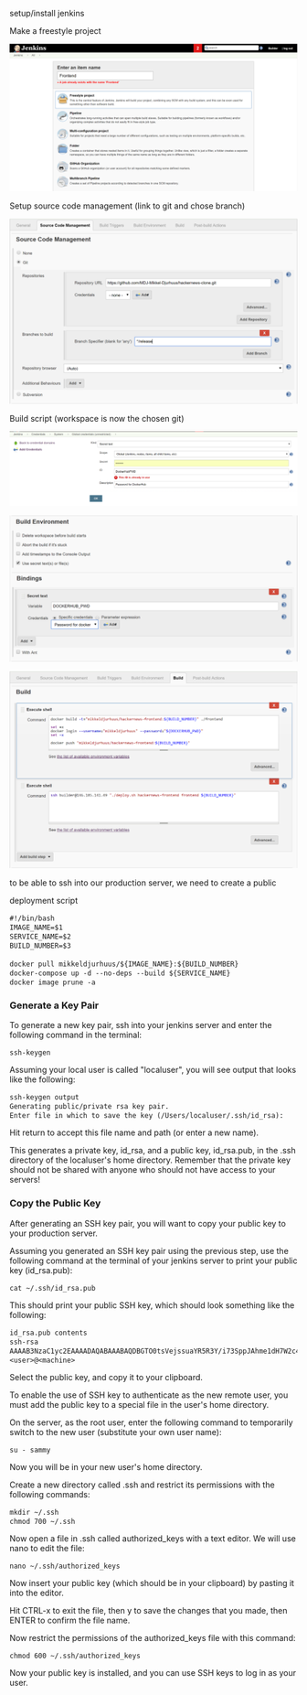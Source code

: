setup/install jenkins

Make a freestyle project

![create a new project](./jenkins-freestyle-project.PNG)

Setup source code management (link to git and chose branch)

![setup git](./jenkins-source-code-management.PNG)

Build script (workspace is now the chosen git)

![build script](./jenkins-docker-password.PNG)

![build script](./jenkins-docker-password-enable.PNG)

![build script](./jenkins-build.PNG)

to be able to ssh into our production server, we need to create a public

deployment script
```
#!/bin/bash
IMAGE_NAME=$1
SERVICE_NAME=$2
BUILD_NUMBER=$3

docker pull mikkeldjurhuus/${IMAGE_NAME}:${BUILD_NUMBER}
docker-compose up -d --no-deps --build ${SERVICE_NAME}
docker image prune -a
```

### Generate a Key Pair
To generate a new key pair, ssh into your jenkins server and enter the following command in the terminal:
```
ssh-keygen
```
Assuming your local user is called "localuser", you will see output that looks like the following:
```
ssh-keygen output
Generating public/private rsa key pair.
Enter file in which to save the key (/Users/localuser/.ssh/id_rsa):
```
Hit return to accept this file name and path (or enter a new name).

This generates a private key, id_rsa, and a public key, id_rsa.pub, in the .ssh directory of the localuser's home directory. Remember that the private key should not be shared with anyone who should not have access to your servers!

### Copy the Public Key
After generating an SSH key pair, you will want to copy your public key to your production server.

Assuming you generated an SSH key pair using the previous step, use the following command at the terminal of your jenkins server to print your public key (id_rsa.pub):
```
cat ~/.ssh/id_rsa.pub
```
This should print your public SSH key, which should look something like the following:
```
id_rsa.pub contents
ssh-rsa AAAAB3NzaC1yc2EAAAADAQABAAABAQDBGTO0tsVejssuaYR5R3Y/i73SppJAhme1dH7W2c47d4gOqB4izP0+fRLfvbz/tnXFz4iOP/H6eCV05hqUhF+KYRxt9Y8tVMrpDZR2l75o6+xSbUOMu6xN+uVF0T9XzKcxmzTmnV7Na5up3QM3DoSRYX/EP3utr2+zAqpJIfKPLdA74w7g56oYWI9blpnpzxkEd3edVJOivUkpZ4JoenWManvIaSdMTJXMy3MtlQhva+j9CgguyVbUkdzK9KKEuah+pFZvaugtebsU+bllPTB0nlXGIJk98Ie9ZtxuY3nCKneB+KjKiXrAvXUPCI9mWkYS/1rggpFmu3HbXBnWSUdf <user>@<machine>
```
Select the public key, and copy it to your clipboard.

To enable the use of SSH key to authenticate as the new remote user, you must add the public key to a special file in the user's home directory.

On the server, as the root user, enter the following command to temporarily switch to the new user (substitute your own user name):
```
su - sammy
```
Now you will be in your new user's home directory.

Create a new directory called .ssh and restrict its permissions with the following commands:
```
mkdir ~/.ssh
chmod 700 ~/.ssh
```
Now open a file in .ssh called authorized_keys with a text editor. We will use nano to edit the file:
```
nano ~/.ssh/authorized_keys
```
Now insert your public key (which should be in your clipboard) by pasting it into the editor.

Hit CTRL-x to exit the file, then y to save the changes that you made, then ENTER to confirm the file name.

Now restrict the permissions of the authorized_keys file with this command:
```
chmod 600 ~/.ssh/authorized_keys
```
Now your public key is installed, and you can use SSH keys to log in as your user.
